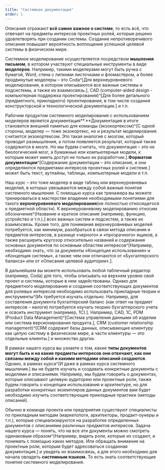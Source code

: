 ```yaml
---
title: "Системная документация"
order: 1
---
```




Описания отражают **всё самое важное о системе**, то есть всё, что отвечает на предметы интересов проектных ролей, которые решено удовлетворять при создании системы. Создание непротиворечивого описания повышает вероятность воплощения успешной целевой системы в физическом мире.

Системное моделирование осуществляется посредством **мышления письмом**, в котором участвуют специальные инструменты в виде **моделеров**. Например, такими моделерами могут быть ручка с бумагой, Word, стена с липкими листочками и фломастером, а более продвинутые моделеры – это Coda^[Для верхнеуровневого моделирования, в котором описываются все важные системы и подсистемы, а также их взаимосвязь.], CAD (сomputer-aided design - компьютерная поддержка проектирования)^[Для более детального (предметного, прикладного) проектирования, в том числе создания конструкторской и технологической документации.] и т.п.

Рабочим продуктом системного моделирования с использованием моделеров является документация**.**Документация в итоге становится внешней памятью для команды (экзокортексом)^[С одной стороны, моделер — тоже экзокортекс, но и результат моделирования считается экзокортексом. Это такая аналогия с мозгом, который проводит размышления, а потом появляется результат, который также содержится в мозге. Но мы будем считать, что документация – это не биологический мозг, а бумажные или компьютерные модели, к которым может иметь доступ не только их разработчик.].**Форматом документации**^[Содержание документации – это описания, и они определяются предметами интересов проектных ролей к системе.] может быть текст, аутлайны, таблицы, компьютерные модели и т.п.

Наш курс – это тоже моделер в виде таблиц или верхнеуровневых моделей, в которых увязываются между собой важные понятия системного мышления. С помощью курса как тренажера вы можете тренироваться в мастерстве владения необходимыми понятиями для такого **верхнеуровневого** **моделирования**(не полностью относящегося к предметной области). К верхнеуровневому моделированию относим обозначение^[Название и краткое описание (например, функцию, устройство и т.п.).] всех важных систем и подсистем, а также их взаимосвязь. Кроме того, для понимания верхнеуровневых моделей потребуется, как минимум, разобраться в связи метода описания и предметов интересов, в разнице «черного» и «прозрачного» ящиков, а также расширить кругозор относительно названий и содержания основных документов по основным областям интересов^[Например, необходимо знать, что за документы «Концепция использования» и «Концепция системы», а также чем они отличаются от «Бухгалтерского баланса» или от «Описания целевой аудитории».].

В дальнейшем вы можете использовать любой табличный редактор (например, Coda) для того, чтобы описывать на верхнем уровне свой проект и системы, которые в нем задействованы. Однако для предметного моделирования и создания соответствующих документов для ролевых интересов необходимо использовать прикладные теории и инструменты^[Их требуется изучать отдельно. Например, для составления документа бухгалтерский баланс (как ответ на предмет интересов – налоги) потребуется изучать теорию бухгалтерского учета и освоить инструмент (например, 1С).]. Например, CAD, 1C, PDM (Product Data Management)^[Система управления данными об изделии или система версионирования продукта.], CRM (customer relationship management)^[CRM содержит базы данных, описывающие клиентуру как целую систему в физическом мире, а части клиентуры — это отдельные клиенты.] и множество других.

В рамках нашего курса вы узнаете о том, какие **типы документов могут быть и на какие предметы интересов они отвечают, как они связаны между собой и какими методами описаний создаются**. Однако, в рамках курса^[И даже в рамках курса системного мышления.] вы не будете изучать и создавать конкретные документы с моделями и описаниями. Например, мы будем говорить о документах, которые описывают целевую аудиторию или проектные роли, также будем говорить о концепции использования и архитектуре, но для разработки конкретных экземпляров данных документов вам будет необходимо изучить соответствующие прикладные практики (методы описаний).

Обычно в команде проекта или предприятия существуют специалисты по прикладным методам (маркетологи, архитекторы, продакт-оунеры и т.п.), которые специализируются на разработке определенных документов с описаниями различных предметов интересов. Задача нашего курса — понять, что на все эти документы можно смотреть одинаковым образом^[Например, видеть роли, которые их создают, и понимать с помощью каких методов. Или обращать внимание на проектные роли, которым будет адресоваться созданная документация.] и увидеть их взаимосвязь, а для этого необходимо для начала овладеть **системным языком.** То есть знать соответствующие понятия системного моделирования.

